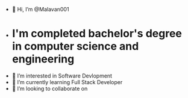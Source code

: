 - 👋 Hi, I’m @Malavan001
- # I'm completed bachelor's degree in computer science and engineering
- 👀 I’m interested in Software Devlopment
- 🌱 I’m currently learning Full Stack Developer
- 💞️ I’m looking to collaborate on 


<!---
Malavan001/Malavan001 is a ✨ special  repository because its `README.md` (this file) appears on your GitHub profile.
You can click the Preview link to take a look at your changes.
--->
